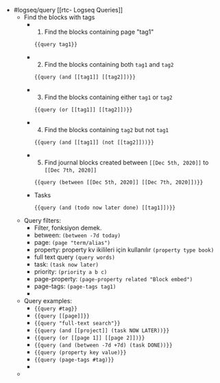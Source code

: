 - #logseq/query [[rtc- Logseq Queries]]
	- Find the blocks with tags
		- 1. Find the blocks containing page "tag1"
		  ```
		  {{query tag1}}
		  ```
		- 2. Find the blocks containing both `tag1` and `tag2`
		  ```
		  {{query (and [[tag1]] [[tag2]])}}
		  ```
		- 3. Find the blocks containing either `tag1` or `tag2`
		  ```
		  {{query (or [[tag1]] [[tag2]])}}
		  ```
		- 4. Find the blocks containing `tag2` but not `tag1`
		  ```
		  {{query (and [[tag1]] (not [[tag2]]))}}
		  ```
		- 5. Find journal blocks created between `[[Dec 5th, 2020]]` to `[[Dec 7th, 2020]]`
		  ```
		  {{query (between [[Dec 5th, 2020]] [[Dec 7th, 2020]])}}
		  ```
		- Tasks
		  ```
		  {{query (and (todo now later done) [[tag1]])}}
		  ```
	- Query filters:
		- Filter, fonksiyon demek.
		- between:
		  `(between -7d today)`
		- page:
		  `(page "term/alias")`
		- property: property kv ikilileri için kullanılır
		  `(property type book)`
		- full text query
		  `(query words)`
		- task:
		  `(task now later)`
		- priority:
		  `(priority a b c)`
		- page-property:
		  `(page-property related "Block embed")`
		- page-tags:
		  `(page-tags tag1)`
		-
	- Query examples:
		- `{{query #tag}}`
		- `{{query [[page]]}}`
		- `{{query "full-text search"}}`
		- `{{query (and [[project]] (task NOW LATER))}}`
		- `{{query (or [[page 1]] [[page 2]])}}`
		- `{{query (and (between -7d +7d) (task DONE))}}`
		- `{{query (property key value)}}`
		- `{{query (page-tags #tag)}}`
		-
	-